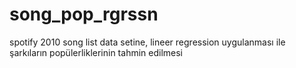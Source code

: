 # song_pop_rgrssn
spotify 2010 song list data setine, lineer regression uygulanması ile şarkıların popülerliklerinin tahmin edilmesi
